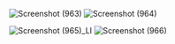 ![Screenshot (963)](https://user-images.githubusercontent.com/65225373/178247949-a9baa1e7-0a8b-49ca-b638-28efb396c3fc.png)
![Screenshot (964)](https://user-images.githubusercontent.com/65225373/178248136-8c98c9e9-770f-40e8-b974-dc95423df0a5.png)

![Screenshot (965)_LI](https://user-images.githubusercontent.com/65225373/178248807-92819a0a-f2c8-4503-82cf-ba6d1bac71fc.jpg)
![Screenshot (966)](https://user-images.githubusercontent.com/65225373/178248913-8fda1af8-c23b-4f0c-acef-8c81e8869db0.png)
